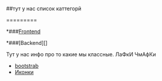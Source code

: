 ##тут у нас список каттегорй

=========

*###[Frontend](#frontend)

*###[Backend][]

Тут у нас инфо про то какие мы классные.
ЛаФкИ ЧмАфКи

<a id="frontend"></a>
 * [bootstrab](./frontend/bootstrap.md)
 * [Иконки](./frontend/icons.md)
